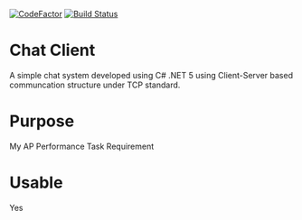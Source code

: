 [![CodeFactor](https://www.codefactor.io/repository/github/zhiyan114/chatclient/badge)](https://www.codefactor.io/repository/github/zhiyan114/chatclient)
[![Build Status](https://img.shields.io/endpoint.svg?url=https%3A%2F%2Factions-badge.atrox.dev%2Fzhiyan114%2FChatClient%2Fbadge%3Fref%3Dmaster&style=flat)](https://actions-badge.atrox.dev/zhiyan114/ChatClient/goto?ref=master)


# Chat Client
A simple chat system developed using C# .NET 5 using Client-Server based communcation structure under TCP standard.
# Purpose
My AP Performance Task Requirement
# Usable
Yes
